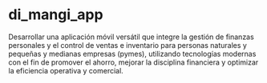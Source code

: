 # di_mangi_app
Desarrollar una aplicación móvil versátil que integre la gestión de finanzas personales y el control de ventas e inventario para personas naturales y pequeñas y medianas empresas (pymes), utilizando tecnologías modernas con el fin de promover el ahorro, mejorar la disciplina financiera y optimizar la eficiencia operativa y comercial.
